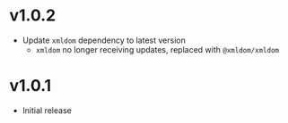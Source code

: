 v1.0.2
======

- Update `xmldom` dependency to latest version
  - `xmldom` no longer receiving updates, replaced with `@xmldom/xmldom`

v1.0.1
======

- Initial release

